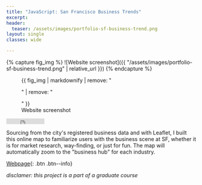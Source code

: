 ```yaml
---
title: "JavaScript: San Francisco Business Trends"
excerpt: 
header:
  teaser: /assets/images/portfolio-sf-business-trend.png
layout: single
classes: wide

---
```

{% capture fig_img %}
![Website screenshot]({{ "/assets/images/portfolio-sf-business-trend.png" | relative_url }})
{% endcapture %}

<figure>
  {{ fig_img | markdownify | remove: "<p>" | remove: "</p>" }}
  <figcaption>Website screenshot</figcaption>
</figure>

<embed type="text/html" src="https://gillianzhaoxz.github.io/web/assets/doc/SF-Business-Trend/index.html"  width="20%" height=15px>

Sourcing from the city's registered business data and with Leaflet, I built this online map to familiarize users with the business scene at SF, whether it is for market research, way-finding, or just for fun. The map will automatically zoom to the "business hub" for each industry.

[Webpage](https://gillianzhaoxz.github.io/web/assets/doc/SF-Business-Trend/index.html){: .btn .btn--info}

_disclamer: this project is a part of a graduate course_